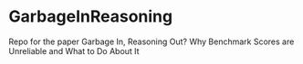 # GarbageInReasoning
Repo for the paper Garbage In, Reasoning Out? Why Benchmark Scores are Unreliable and What to Do About It
